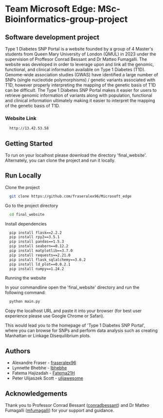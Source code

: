 

# Team Microsoft Edge: MSc-Bioinformatics-group-project 
## Software development project 

Type 1 Diabetes SNP Portal is a website founded by a group of 4 Master's students from Queen Mary University of London (QMUL) in 2023 under the supervision of Proffesor Conrad Bessant and Dr Matteo Fumagalli. The website was developed in order to leverage upon and link all the genomic, functional, and clinical information available on Type 1 Diabetes (T1D). Genome-wide association studies (GWAS) have identified a large number of SNPs (single nucleotide polymorphisms) / genetic variants associated with T1D, however properly interpreting the mapping of the genetic basis of T1D can be difficult. The Type 1 Diabetes SNP Portal makes it easier for users to retrieve genomic information of variants along with population, functional and clinical information ultimately making it easier to interpret the mapping of the genetic basis of T1D.

### Website Link
```bash
  http://13.42.53.58
```


## Getting Started
To run on your localhost please download the directory 'final_website'. Alternately, you can clone the project and run it locally.


## Run Locally

Clone the project

```bash
  git clone https://github.com/fraseralex96/Microsoft_edge
```

Go to the project directory

```bash
  cd final_website
```

Install dependencies

```bash
  pip install flask==2.2.2
  pip install rpy2==3.5.1
  pip install pandas==1.5.3
  pip install seaborn==0.12.2
  pip install matplotlib==3.7.0
  pip install requests==2.21.0
  pip install flask_sqlalchemy==3.0.2
  pip install ld_plot==0.0.2.1
  pip install numpy==1.24.2

```

Running the website

In your commandline open the 'final_website' directory and run the following command:

```bash
  python main.py
```
Copy the localhost URL and paste it into your browser (for best user experience please use Google Chrome or Safari).

This would lead you to the homepage of 'Type 1 Diabetes SNP Portal', where you can browse for SNPs and perform data analysis such as creating Manhattan or Linkage Disequilibrium plots.

## Authors

* Alexandre Fraser - [fraseralex96](https://www.github.com/fraseralex96)
* Lynnette Bhebhe - [lbhebhe](https://www.github.com/lbhebhe)
* Fatema Hajizadah - [Fatema21H](https://www.github.com/Fatema21H)
* Peter Ulijaszek Scott - [ulijawesome](https://www.github.com/ulijawesome)

## Acknowledgements
Thank you to Professor Conrad Bessant ([conradbessant](https://www.github.com/conradbessant)) and Dr Matteo Fumagalli ([mfumagalli](https://www.github.com/mfumagalli)) for your support and guidance.



